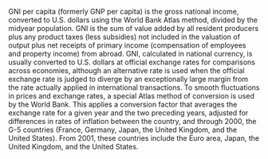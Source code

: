 GNI per capita (formerly GNP per capita) is the gross national income, converted to U.S. dollars using the World Bank Atlas method, divided by the midyear population. GNI is the sum of value added by all resident producers plus any product taxes (less subsidies) not included in the valuation of output plus net receipts of primary income (compensation of employees and property income) from abroad. GNI, calculated in national currency, is usually converted to U.S. dollars at official exchange rates for comparisons across economies, although an alternative rate is used when the official exchange rate is judged to diverge by an exceptionally large margin from the rate actually applied in international transactions. To smooth fluctuations in prices and exchange rates, a special Atlas method of conversion is used by the World Bank. This applies a conversion factor that averages the exchange rate for a given year and the two preceding years, adjusted for differences in rates of inflation between the country, and through 2000, the G-5 countries (France, Germany, Japan, the United Kingdom, and the United States). From 2001, these countries include the Euro area, Japan, the United Kingdom, and the United States.